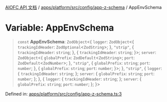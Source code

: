 [AIOFC API 文档](../../../../../../index.md) / [apps/platform/src/config/app-z-schema](../index.md) / AppEnvSchema

# Variable: AppEnvSchema

> `const` **AppEnvSchema**: `ZodObject`\<\{ `logger`: `ZodObject`\<\{ `trackingIdHeader`: `ZodOptional`\<`ZodString`\>; \}, `"strip"`, \{ `trackingIdHeader`: `string`; \}, \{ `trackingIdHeader`: `string`; \}\>; `server`: `ZodObject`\<\{ `globalPrefix`: `ZodDefault`\<`ZodString`\>; `port`: `ZodDefault`\<`ZodNumber`\>; \}, `"strip"`, \{ `globalPrefix`: `string`; `port`: `number`; \}, \{ `globalPrefix`: `string`; `port`: `number`; \}\>; \}, `"strip"`, \{ `logger`: \{ `trackingIdHeader`: `string`; \}; `server`: \{ `globalPrefix`: `string`; `port`: `number`; \}; \}, \{ `logger`: \{ `trackingIdHeader`: `string`; \}; `server`: \{ `globalPrefix`: `string`; `port`: `number`; \}; \}\>

Defined in: [apps/platform/src/config/app-z-schema.ts:3](https://github.com/aiofc-nx/aiofc-nx-20250117/blob/67a7c164367a9389d2ffea309275a0822750a8a2/apps/platform/src/config/app-z-schema.ts#L3)
